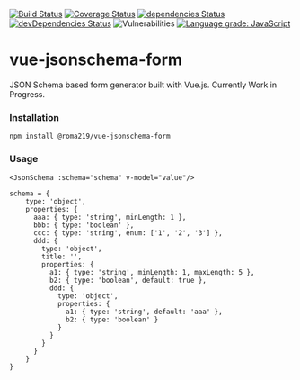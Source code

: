 [![Build Status](https://travis-ci.com/roma219/vue-jsonschema-form.svg?branch=master)](https://travis-ci.com/roma219/vue-jsonschema-form) [![Coverage Status](https://coveralls.io/repos/github/roma219/vue-jsonschema-form/badge.svg?branch=master&service=github&kill_cache=1)](https://coveralls.io/github/roma219/vue-jsonschema-form?branch=master&service=github&kill_cache=1) [![dependencies Status](https://david-dm.org/roma219/vue-jsonschema-form/status.svg)](https://david-dm.org/roma219/vue-jsonschema-form) [![devDependencies Status](https://david-dm.org/roma219/vue-jsonschema-form/dev-status.svg)](https://david-dm.org/roma219/vue-jsonschema-form?type=dev) ![Vulnerabilities](https://img.shields.io/snyk/vulnerabilities/github/roma219/vue-jsonschema-form) [![Language grade: JavaScript](https://img.shields.io/lgtm/grade/javascript/g/roma219/vue-jsonschema-form.svg?logo=lgtm&logoWidth=18)](https://lgtm.com/projects/g/roma219/vue-jsonschema-form/context:javascript)

# vue-jsonschema-form
JSON Schema based form generator built with Vue.js. Currently Work in Progress.

### Installation
```
npm install @roma219/vue-jsonschema-form
```

### Usage
```
<JsonSchema :schema="schema" v-model="value"/>

schema = {
    type: 'object',
    properties: {
      aaa: { type: 'string', minLength: 1 },
      bbb: { type: 'boolean' },
      ccc: { type: 'string', enum: ['1', '2', '3'] },
      ddd: {
        type: 'object',
        title: '',
        properties: {
          a1: { type: 'string', minLength: 1, maxLength: 5 },
          b2: { type: 'boolean', default: true },
          ddd: {
            type: 'object',
            properties: {
              a1: { type: 'string', default: 'aaa' },
              b2: { type: 'boolean' }
            }
          }
        }
      }
    }
}
```


